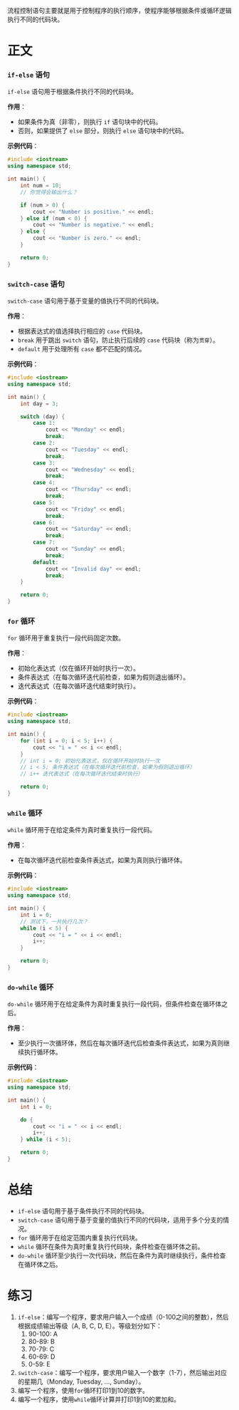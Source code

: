 流程控制语句主要就是用于控制程序的执行顺序，使程序能够根据条件或循环逻辑执行不同的代码块。

# 正文

### `if-else` 语句

`if-else` 语句用于根据条件执行不同的代码块。

**作用**：

- 如果条件为真（非零），则执行 `if` 语句块中的代码。
- 否则，如果提供了 `else` 部分，则执行 `else` 语句块中的代码。

**示例代码**：

```C++
#include <iostream>
using namespace std;

int main() {
    int num = 10;
    // 你觉得会输出什么？

    if (num > 0) {
        cout << "Number is positive." << endl;
    } else if (num < 0) {
        cout << "Number is negative." << endl;
    } else {
        cout << "Number is zero." << endl;
    }

    return 0;
}
```

### `switch-case` 语句

`switch-case` 语句用于基于变量的值执行不同的代码块。

**作用**：

- 根据表达式的值选择执行相应的 `case` 代码块。
- `break` 用于跳出 `switch` 语句，防止执行后续的 `case` 代码块（称为`贯穿`）。
- `default` 用于处理所有 `case` 都不匹配的情况。

**示例代码**：

```C++
#include <iostream>
using namespace std;

int main() {
    int day = 3;

    switch (day) {
        case 1:
            cout << "Monday" << endl;
            break;
        case 2:
            cout << "Tuesday" << endl;
            break;
        case 3:
            cout << "Wednesday" << endl;
            break;
        case 4:
            cout << "Thursday" << endl;
            break;
        case 5:
            cout << "Friday" << endl;
            break;
        case 6:
            cout << "Saturday" << endl;
            break;
        case 7:
            cout << "Sunday" << endl;
            break;
        default:
            cout << "Invalid day" << endl;
            break;
    }

    return 0;
}
```

### `for` 循环

`for` 循环用于重复执行一段代码固定次数。

**作用**：

- 初始化表达式（仅在循环开始时执行一次）。
- 条件表达式（在每次循环迭代前检查，如果为假则退出循环）。
- 迭代表达式（在每次循环迭代结束时执行）。

**示例代码**：

```C++
#include <iostream>
using namespace std;

int main() {
    for (int i = 0; i < 5; i++) {
        cout << "i = " << i << endl;
    }
    // int i = 0; 初始化表达式，仅在循环开始时执行一次
    // i < 5; 条件表达式（在每次循环迭代前检查，如果为假则退出循环）
    // i++ 迭代表达式（在每次循环迭代结束时执行）

    return 0;
}
```

### `while` 循环

`while` 循环用于在给定条件为真时重复执行一段代码。

**作用**：

- 在每次循环迭代前检查条件表达式，如果为真则执行循环体。

**示例代码**：

```C++
#include <iostream>
using namespace std;

int main() {
    int i = 0;
    // 测试下，一共执行几次？
    while (i < 5) {
        cout << "i = " << i << endl;
        i++;
    }

    return 0;
}
```

### `do-while` 循环

`do-while` 循环用于在给定条件为真时重复执行一段代码，但条件检查在循环体之后。

**作用**：

- 至少执行一次循环体，然后在每次循环迭代后检查条件表达式，如果为真则继续执行循环体。

**示例代码**：

```C++
#include <iostream>
using namespace std;

int main() {
    int i = 0;

    do {
        cout << "i = " << i << endl;
        i++;
    } while (i < 5);

    return 0;
}
```

# 总结

- `if-else` 语句用于基于条件执行不同的代码块。
- `switch-case` 语句用于基于变量的值执行不同的代码块，适用于多个分支的情况。
- `for` 循环用于在给定范围内重复执行代码块。
- `while` 循环在条件为真时重复执行代码块，条件检查在循环体之前。
- `do-while` 循环至少执行一次代码块，然后在条件为真时继续执行，条件检查在循环体之后。

# 练习

1. `if-else`：编写一个程序，要求用户输入一个成绩（0-100之间的整数），然后根据成绩输出等级（A, B, C, D, E）。等级划分如下：
   1. 90-100: A
   2. 80-89: B
   3. 70-79: C
   4. 60-69: D
   5. 0-59: E
2. `switch-case`：编写一个程序，要求用户输入一个数字（1-7），然后输出对应的星期几（Monday, Tuesday, ..., Sunday）。
3. 编写一个程序，使用`for`循环打印1到10的数字。
4. 编写一个程序，使用`while`循环计算并打印1到10的累加和。